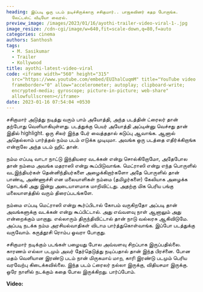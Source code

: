 ```yaml
---
heading: இப்படி ஒரு படம் நடிச்சிருக்காரு சசிகுமார்.. பாஜகவினர் கதற போறாங்க.
  லேட்டஸ்ட் வீடியோ வைரல்.
preview_image: /images/2023/01/16/ayothi-trailer-video-viral-1-.jpg
image_resize: /cdn-cgi/image/w=640,fit=scale-down,q=80,f=auto
categories: cinema
authors: Santhosh
tags:
  - M. Sasikumar
  - Trailer
  - Kollywood
title: ayothi-latest-video-viral
code: <iframe width="560" height="315"
  src="https://www.youtube.com/embed/EUIhalCuqmM" title="YouTube video player"
  frameborder="0" allow="accelerometer; autoplay; clipboard-write;
  encrypted-media; gyroscope; picture-in-picture; web-share"
  allowfullscreen></iframe>
date: 2023-01-16 07:54:04 +0530
---
```

சசிகுமார் அடுத்து நடித்து வரும் பாம் அயோத்தி, அந்த படத்தின் ட்ரைலர் தான் தற்போது வெளியாகியுள்ளது. படத்துக்கு பெயர் அயோத்தி அப்டின்னு வெச்சது தான் இதில் highlight. ஒரு சிலர் இந்த பேர் வைத்ததால் கடுப்பு ஆவாங்க. ஆனால் அதெல்லாம் பார்த்தல் நம்ம படம் எடுக்க முடியுமா. அவங்க ஒரு படத்தை எதிர்க்கிறாங்க என்றாலே அந்த படம் ஹிட் தான்.  

நம்ம எப்படி வாடா நாட்டு இந்தியரை வடக்கன் என்று சொல்கிறோமோ, அதேபோல தான் நம்மை அவங்க மதராஸி என்று கூப்பிடுவாங்க. மெட்ராஸி என்று எந்த பொருளில் வடஇந்தியர்கள் தென்னிந்தியர்களை அழைக்கிறார்களோ அதே பொருளில் தான் பாண்டி, அண்ணாச்சி என மலையாளிகள் நம்மை (தமிழர்களை) கேலியாக அழைக்க தொடங்கி அது இன்று அடையாளமாக மாறிவிட்டது. அதற்கு மிக பெரிய பங்கு மலையாளத்தில் வரும் திரைப்படங்களே.

நம்மை எப்படி மெட்ராஸி என்று கூர்ப்பிடால் கோபம் வருகிறதோ அப்படி தான் அவங்களுக்கு வடக்கன் என்று கூப்பிட்டால். அது எவ்வளவு நாள் ஆனாலும் அது என்றைக்கும் மாறாது. எல்லாரும் திருந்திவிட்டால் தான் நாடு வல்லரசு ஆகிவிடுமே. அப்படி நடக்க நம்ம அரசியல்வாதிகள் விடாம பார்த்துகொள்வாங்க. இப்போ படத்துக்கு வருவோம். கருத்தூசி ரொம்ப ஓவரா போகுது.

சசிகுமார் நடிக்கும் படங்கள் பழையது போல அவ்வளவு சிறப்பாக இருப்பதில்லை. காரணம் எல்லா படமும் அவர் தேர்தெடுத்து நடிப்பதால் தான் இந்த பிரச்னை. போன மதம் வெளியான இரண்டு படம் நான் மிருகமாய் மாற, காரி இரண்டு படமும் பெரிய வரவேற்பு கிடைக்கவில்லை. இந்த படம் ட்ரைலர் நல்லா இருக்கு, விதியசமா இருக்கு. ஒரே நாளில் நடக்கும் கதை போல இருக்கிறது. பார்ப்போம்.

**V﻿ideo:**